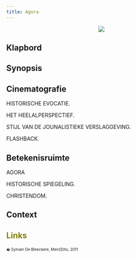 ```yaml
---
title: Agora
---
```

<center>
<img src="agora.jpg" >
</center>
<a name="KLA"></a>

## **Klapbord**



<a name="SYN"></a>

## **Synopsis**



<a name="CIN"></a>

## **Cinematografie**

<span class="menstis">HISTORISCHE EVOCATIE</span>.

<span class="menstis">HET HEELALPERSPECTIEF</span>. 

<span class="menstis">STIJL VAN DE JOUNALISTIEKE VERSLAGGEVING.</span> 

<span class="menstis">FLASHBACK</span>. 

<a name="BET"></a>

## **Betekenisruimte**

<span class="menstis">AGORA</span> 

<span class="menstis">HISTORISCHE SPIEGELING.</span> 

<span class="menstis">CHRISTENDOM.</span>
<a name="CON"></a>

## **Context**



<a name="FIL"></a>


## <font color="#808000">**Links**</font>


<font size="-2">� Sylvain De Bleeckere, Men(S)tis, 2011</font>
    